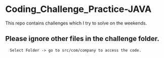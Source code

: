 # Coding_Challenge_Practice-JAVA
This repo contains challenges which I try to solve on the weekends.

## Please ignore other files in the challenge folder.
```
  Select Folder -> go to src/com/company to access the code.

```
